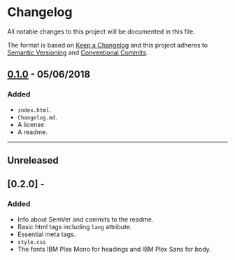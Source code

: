 # Changelog

All notable changes to this project will be documented in this file.

The format is based on [Keep a Changelog](http://keepachangelog.com/en/1.0.0/)
and this project adheres to [Semantic Versioning](http://semver.org/spec/v2.0.0.html) and [Conventional Commits](https://conventionalcommits.org/).

## [0.1.0](https://github.com/A1fus/survey-form/releases/tag/0.1.0) - 05/06/2018

### Added

-   `index.html`.
-   `Changelog.md`.
-   A license.
-   A readme.

* * *

## Unreleased

## [0.2.0] - <date>

### Added

-   Info about SemVer and commits to the readme.  
-   Basic html tags including `lang` attribute.
-   Essential meta tags.
-   `style.css`
-   The fonts IBM Plex Mono for headings and IBM Plex Sans for body.
